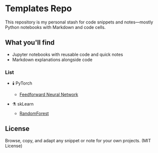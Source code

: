 # Templates Repo
This repository is my personal stash for code snippets and notes—mostly Python notebooks with Markdown and code cells.

## What you'll find
- Jupyter notebooks with reusable code and quick notes
- Markdown explanations alongside code

### List
* :candle: PyTorch
    * [Feedforward Neural Network](pyTorch/FeedForwardNN.ipynb)

* :alembic: skLearn
    * [RandomForest](skLearn/RandomForest.ipynb)

## License
Browse, copy, and adapt any snippet or note for your own projects. (MIT License)
